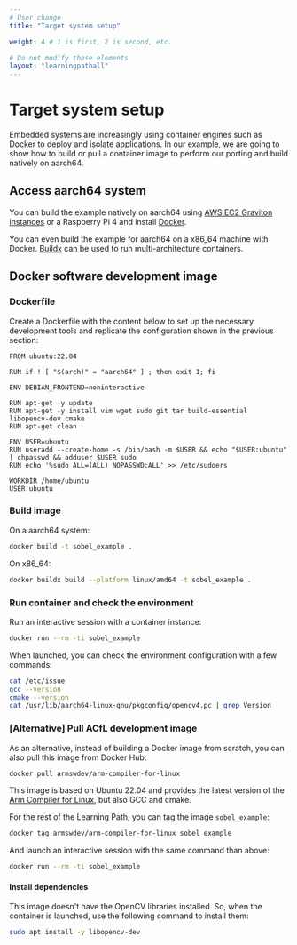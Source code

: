 ```yaml
---
# User change
title: "Target system setup" 

weight: 4 # 1 is first, 2 is second, etc.

# Do not modify these elements
layout: "learningpathall"
---
```


# Target system setup

Embedded systems are increasingly using container engines such as Docker to deploy and isolate applications. In our example, we are going to show how to build or pull a container image to perform our porting and build natively on aarch64.

## Access aarch64 system

You can build the example natively on aarch64 using [AWS EC2 Graviton instances](https://aws.amazon.com/ec2/) or a Raspberry Pi 4 and install [Docker](/install-guides/docker/docker-engine).

You can even build the example for aarch64 on a x86_64 machine with Docker. [Buildx](/learning-paths/cross-platform/docker/buildx) can be used to run multi-architecture containers.

## Docker software development image

### Dockerfile

Create a Dockerfile with the content below to set up the necessary development tools and replicate the configuration shown in the previous section:

```
FROM ubuntu:22.04

RUN if ! [ "$(arch)" = "aarch64" ] ; then exit 1; fi

ENV DEBIAN_FRONTEND=noninteractive

RUN apt-get -y update
RUN apt-get -y install vim wget sudo git tar build-essential libopencv-dev cmake
RUN apt-get clean

ENV USER=ubuntu
RUN useradd --create-home -s /bin/bash -m $USER && echo "$USER:ubuntu" | chpasswd && adduser $USER sudo
RUN echo '%sudo ALL=(ALL) NOPASSWD:ALL' >> /etc/sudoers

WORKDIR /home/ubuntu
USER ubuntu
```

### Build image

On a aarch64 system:

```bash
docker build -t sobel_example .
```

On x86_64:

```bash
docker buildx build --platform linux/amd64 -t sobel_example .
```
### Run container and check the environment

Run an interactive session with a container instance:
```bash
docker run --rm -ti sobel_example
```

When launched, you can check the environment configuration with a few commands:
```bash
cat /etc/issue
gcc --version
cmake --version
cat /usr/lib/aarch64-linux-gnu/pkgconfig/opencv4.pc | grep Version
```

### [Alternative] Pull ACfL development image

As an alternative, instead of building a Docker image from scratch, you can also pull this image from Docker Hub:
```bash
docker pull armswdev/arm-compiler-for-linux
```

This image is based on Ubuntu 22.04 and provides the latest version of the [Arm Compiler for Linux](/install-guides/acfl/), but also GCC and cmake. 

For the rest of the Learning Path, you can tag the image `sobel_example`:

```bash
docker tag armswdev/arm-compiler-for-linux sobel_example
```

And launch an interactive session with the same command than above:
```bash
docker run --rm -ti sobel_example
```


#### Install dependencies

This image doesn't have the OpenCV libraries installed. So, when the container is launched, use the following command to install them:

```bash
sudo apt install -y libopencv-dev
```